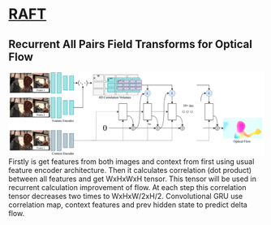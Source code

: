 # [RAFT](https://arxiv.org/pdf/2003.12039.pdf)
## Recurrent All Pairs Field Transforms for Optical Flow

![Architecture](code/docs/raft.png)
Firstly is get features from both images and context from first using usual feature encoder architecture. Then it calculates correlation (dot product) between all features and get WxHxWxH tensor. This tensor will be used in recurrent calculation improvement of flow. At each step this correlation tensor decreases two times to WxHxW/2xH/2. Convolutional GRU use correlation map, context features and prev hidden state to predict delta flow.    